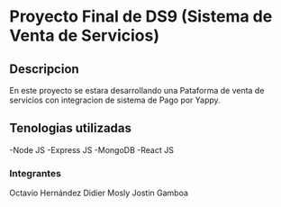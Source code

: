 # Proyecto Final de DS9 (Sistema de Venta de Servicios)

## Descripcion
En este proyecto se estara desarrollando una Pataforma de venta de servicios con integracion de sistema de Pago por Yappy.

## Tenologias utilizadas
-Node JS
-Express JS
-MongoDB
-React JS 

### Integrantes 
Octavio Hernández
Didier Mosly
Jostin Gamboa
